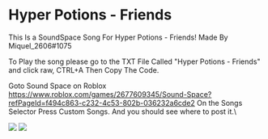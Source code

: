 # Hyper Potions - Friends

This Is a SoundSpace Song For Hyper Potions - Friends!
Made By Miquel_2606#1075


To Play the song please go to the TXT File Called "Hyper Potions - Friends" 
and click raw, CTRL+A Then Copy The Code. 

Goto Sound Space on Roblox https://www.roblox.com/games/2677609345/Sound-Space?refPageId=f494c863-c232-4c53-802b-036232a6cde2
On the Songs Selector Press Custom Songs. And you should see where to post it.\

![](https://media.discordapp.net/attachments/756463260965929041/780364684452298752/Screenshot_199.png?width=796&height=547)
![](https://cdn.discordapp.com/attachments/756463260965929041/780364685178175508/Screenshot_200.png)



